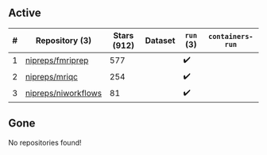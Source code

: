 ## Active
| # | Repository (3) | Stars (912) | Dataset | `run` (3) | `containers-run` |
| --- | --- | --- | --- | --- | --- |
| 1 | [nipreps/fmriprep](https://github.com/nipreps/fmriprep) | 577 |  | :heavy_check_mark: |  |
| 2 | [nipreps/mriqc](https://github.com/nipreps/mriqc) | 254 |  | :heavy_check_mark: |  |
| 3 | [nipreps/niworkflows](https://github.com/nipreps/niworkflows) | 81 |  | :heavy_check_mark: |  |

## Gone
No repositories found!
